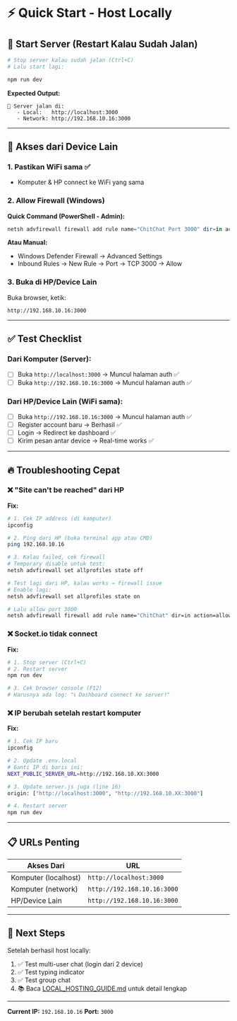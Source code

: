 # ⚡ Quick Start - Host Locally

## 🚀 Start Server (Restart Kalau Sudah Jalan)

```bash
# Stop server kalau sudah jalan (Ctrl+C)
# Lalu start lagi:

npm run dev
```

**Expected Output:**
```
🚀 Server jalan di:
   - Local:   http://localhost:3000
   - Network: http://192.168.10.16:3000
```

---

## 📱 Akses dari Device Lain

### 1. **Pastikan WiFi sama** ✅
   - Komputer & HP connect ke WiFi yang sama

### 2. **Allow Firewall** (Windows)

**Quick Command (PowerShell - Admin):**
```powershell
netsh advfirewall firewall add rule name="ChitChat Port 3000" dir=in action=allow protocol=TCP localport=3000
```

**Atau Manual:**
- Windows Defender Firewall → Advanced Settings
- Inbound Rules → New Rule → Port → TCP 3000 → Allow

### 3. **Buka di HP/Device Lain**

Buka browser, ketik:
```
http://192.168.10.16:3000
```

---

## ✅ Test Checklist

### Dari Komputer (Server):
- [ ] Buka `http://localhost:3000` → Muncul halaman auth ✅
- [ ] Buka `http://192.168.10.16:3000` → Muncul halaman auth ✅

### Dari HP/Device Lain (WiFi sama):
- [ ] Buka `http://192.168.10.16:3000` → Muncul halaman auth ✅
- [ ] Register account baru → Berhasil ✅
- [ ] Login → Redirect ke dashboard ✅
- [ ] Kirim pesan antar device → Real-time works ✅

---

## 🔥 Troubleshooting Cepat

### ❌ "Site can't be reached" dari HP
**Fix:**
```bash
# 1. Cek IP address (di komputer)
ipconfig

# 2. Ping dari HP (buka terminal app atau CMD)
ping 192.168.10.16

# 3. Kalau failed, cek firewall
# Temporary disable untuk test:
netsh advfirewall set allprofiles state off

# Test lagi dari HP, kalau works → firewall issue
# Enable lagi:
netsh advfirewall set allprofiles state on

# Lalu allow port 3000
netsh advfirewall firewall add rule name="ChitChat" dir=in action=allow protocol=TCP localport=3000
```

### ❌ Socket.io tidak connect
**Fix:**
```bash
# 1. Stop server (Ctrl+C)
# 2. Restart server
npm run dev

# 3. Cek browser console (F12)
# Harusnya ada log: "📞 Dashboard connect ke server!"
```

### ❌ IP berubah setelah restart komputer
**Fix:**
```bash
# 1. Cek IP baru
ipconfig

# 2. Update .env.local
# Ganti IP di baris ini:
NEXT_PUBLIC_SERVER_URL=http://192.168.10.XX:3000

# 3. Update server.js juga (line 16)
origin: ["http://localhost:3000", "http://192.168.10.XX:3000"]

# 4. Restart server
npm run dev
```

---

## 📋 URLs Penting

| Akses Dari | URL |
|------------|-----|
| Komputer (localhost) | `http://localhost:3000` |
| Komputer (network) | `http://192.168.10.16:3000` |
| HP/Device Lain | `http://192.168.10.16:3000` |

---

## 🎯 Next Steps

Setelah berhasil host locally:
1. ✅ Test multi-user chat (login dari 2 device)
2. ✅ Test typing indicator
3. ✅ Test group chat
4. 📚 Baca [LOCAL_HOSTING_GUIDE.md](LOCAL_HOSTING_GUIDE.md) untuk detail lengkap

---

**Current IP:** `192.168.10.16`
**Port:** `3000`
